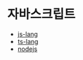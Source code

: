 # 자바스크립트

 - [js-lang](./langauge.js/README.md)
 - [ts-lang](./langauge.ts/README.md)
 - [nodejs](./nodejs/README.md)